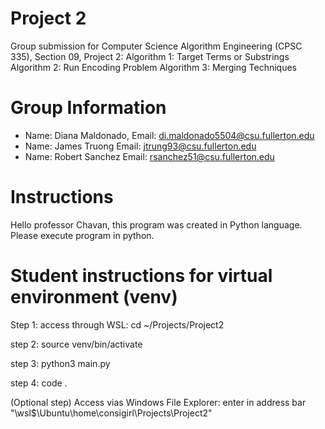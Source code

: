 # Project 2

Group submission for Computer Science Algorithm Engineering (CPSC 335), Section 09, Project 2:
Algorithm 1: Target Terms or Substrings
Algorithm 2: Run Encoding Problem
Algorithm 3: Merging Techniques

# Group Information

* Name: Diana Maldonado,  Email: <di.maldonado5504@csu.fullerton.edu>
* Name: James Truong      Email: <jtrung93@csu.fullerton.edu>
* Name: Robert Sanchez    Email: <rsanchez51@csu.fullerton.edu>

# Instructions

Hello professor Chavan, this program was created in Python language. Please execute program in python.


# Student instructions for virtual environment (venv)

  Step 1: access through WSL: cd ~/Projects/Project2

  step 2: source venv/bin/activate

  step 3: python3 main.py

  step 4: code .

  (Optional step) Access vias Windows File Explorer: enter in address bar "\\wsl$\Ubuntu\home\consigirl\Projects\Project2"
